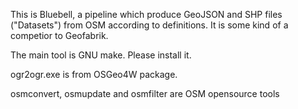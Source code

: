This is Bluebell, a pipeline which produce GeoJSON and SHP files ("Datasets") from OSM according to definitions. It is some kind of a competior to Geofabrik. 

The main tool is GNU make. Please install it. 

ogr2ogr.exe is from OSGeo4W package.

osmconvert, osmupdate and osmfilter are OSM opensource tools